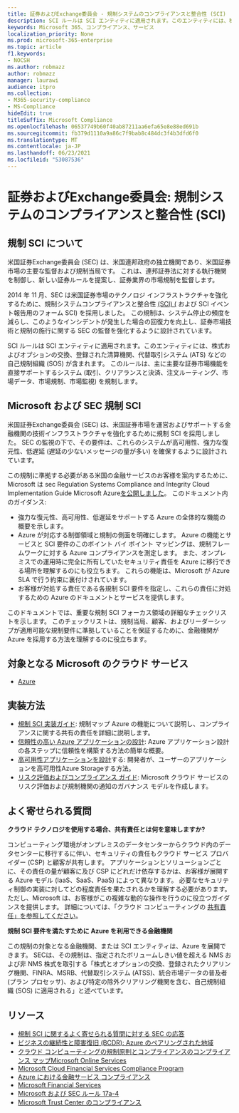 ```yaml
---
title: 証券およびExchange委員会 - 規制システムのコンプライアンスと整合性 (SCI)
description: SCI ルールは SCI エンティティに適用されます。このエンティティには、株式およびオプションの交換、登録された清算機関、代替取引システム (ATS) などの自己規制組織 (SOS) が含まれます。
keywords: Microsoft 365、コンプライアンス、サービス
localization_priority: None
ms.prod: microsoft-365-enterprise
ms.topic: article
f1.keywords:
- NOCSH
ms.author: robmazz
author: robmazz
manager: laurawi
audience: itpro
ms.collection:
- M365-security-compliance
- MS-Compliance
hideEdit: true
titleSuffix: Microsoft Compliance
ms.openlocfilehash: 06537749b60f40ab87211aa6efa65e8e88ed691b
ms.sourcegitcommit: fb379d1110a9a86c7f9bab8c484dc3f4b3dfd6f0
ms.translationtype: MT
ms.contentlocale: ja-JP
ms.lasthandoff: 06/23/2021
ms.locfileid: "53087536"
---
```

# <a name="securities-and-exchange-commission-regulation-systems-compliance-and-integrity-sci"></a>証券およびExchange委員会: 規制システムのコンプライアンスと整合性 (SCI)

## <a name="about-regulation-sci"></a>規制 SCI について

米国証券Exchange委員会 (SEC) は、米国連邦政府の独立機関であり、米国証券市場の主要な監督および規制当局です。 これは、連邦証券法に対する執行機関を制御し、新しい証券ルールを提案し、証券業界の市場規制を監督します。

2014 年 11 月、SEC は米国証券市場のテクノロジ インフラストラクチャを強化するために、規制システムコンプライアンスと整合性 [(SCI) (](https://www.sec.gov/rules/final/2014/34-73639.pdf) および SCI イベント報告用のフォーム SCI) を採用しました。 この規制は、システム停止の頻度を減らし、このようなインシデントが発生した場合の回復力を向上し、証券市場技術と規制の施行に関する SEC の監督を強化するように設計されています。

SCI ルールは SCI エンティティに適用されます。このエンティティには、株式およびオプションの交換、登録された清算機関、代替取引システム (ATS) などの自己規制組織 (SOS) が含まれます。 このルールは、主に主要な証券市場機能を直接サポートするシステム (取引、クリアランスと決済、注文ルーティング、市場データ、市場規制、市場監視) を規制します。

## <a name="microsoft-and-sec-regulation-sci"></a>Microsoft および SEC 規制 SCI

米国証券Exchange委員会 (SEC) は、米国証券市場を運営およびサポートする金融機関の技術インフラストラクチャを強化するために規制 SCI を採用しました。 SEC の監視の下で、その要件は、これらのシステムが高可用性、強力な復元性、低遅延 (遅延の少ないメッセージの量が多い) を確保するように設計されています。

この規制に準拠する必要がある米国の金融サービスのお客様を案内するために、Microsoft は sec Regulation Systems Compliance and Integrity Cloud Implementation Guide Microsoft Azure[を公開しました](https://servicetrust.microsoft.com/ViewPage/TrustDocumentsV3?command=Download&downloadType=Document&downloadId=a69ce0c1-7b7e-44e9-9143-867241e6b2f9&tab=7f51cb60-3d6c-11e9-b2af-7bb9f5d2d913&docTab=7f51cb60-3d6c-11e9-b2af-7bb9f5d2d913_FAQ_and_White_Papers)。 このドキュメント内のガイダンス:

- 強力な復元性、高可用性、低遅延をサポートする Azure の全体的な機能の概要を示します。
- Azure が対応する制御領域と規制の側面を明確にします。 Azure の機能とサービスと SCI 要件のこのポイント バイ ポイント マッピングは、規制フレームワークに対する Azure コンプライアンスを測定します。 また、オンプレミスでの運用時に完全に所有していたセキュリティ責任を Azure に移行できる場所を理解するのにも役立ちます。 これらの機能は、Microsoft が Azure SLA で行う約束に裏付けされています。
- お客様が対処する責任である各規制 SCI 要件を指定し、これらの責任に対処するための Azure のドキュメントとサービスを提供します。

このドキュメントでは、重要な規制 SCI フォーカス領域の詳細なチェックリストを示します。 このチェックリストは、規制当局、顧客、およびリーダーシップが適用可能な規制要件に準拠していることを保証するために、金融機関が Azure を採用する方法を理解するのに役立ちます。

## <a name="microsoft-in-scope-cloud-services"></a>対象となる Microsoft のクラウド サービス

- [Azure](https://aka.ms/AzureCompliance)

## <a name="how-to-implement"></a>実装方法

- [規制 SCI 実装ガイド](https://servicetrust.microsoft.com/ViewPage/TrustDocumentsV3?command=Download&downloadType=Document&downloadId=a69ce0c1-7b7e-44e9-9143-867241e6b2f9&tab=7f51cb60-3d6c-11e9-b2af-7bb9f5d2d913&docTab=7f51cb60-3d6c-11e9-b2af-7bb9f5d2d913_FAQ_and_White_Papers): 規制マップ Azure の機能について説明し、コンプライアンスに関する共有の責任を詳細に説明します。
- [信頼性の高い Azure アプリケーションの設計](/azure/architecture/resiliency/): Azure アプリケーション設計の各ステップに信頼性を構築する方法の簡単な概要。
- [高可用性アプリケーションを設計](/azure/storage/common/storage-designing-ha-apps-with-ragrs)する: 開発者が、ユーザーのアプリケーションを高可用性Azure Storageする方法。
- [リスク評価およびコンプライアンス ガイド](https://aka.ms/RiskGovernanceGuide): Microsoft クラウド サービスのリスク評価および規制機関の通知のガバナンス モデルを作成します。

## <a name="frequently-asked-questions"></a>よく寄せられる質問

**クラウド テクノロジを使用する場合、共有責任とは何を意味しますか?**

コンピューティング環境がオンプレミスのデータセンターからクラウド内のデータセンターに移行するに伴い、セキュリティの責任もクラウド サービス プロバイダー (CSP) と顧客が共有します。 アプリケーションとソリューションごとに、その責任の量が顧客に及び CSP にどれだけ依存するかは、お客様が展開する Azure モデル (IaaS、SaaS、PaaS) によって異なります。 必要なセキュリティ制御の実装に対してどの程度責任を果たされるかを理解する必要があります。 ただし、Microsoft は、お客様がこの複雑な動的な操作を行うのに役立つガイダンスを提供します。 詳細については、「クラウド コンピューティングの [共有責任」を参照してください](https://gallery.technet.microsoft.com/Shared-Responsibilities-81d0ff91)。

**規制 SCI 要件を満たすために Azure を利用できる金融機関**

この規制の対象となる金融機関、または SCI エンティティは、Azure を展開できます。 SECは、その規制は、指定されたボリュームしきい値を超える NMS および非 NMS 株式を取引する「株式とオプションの交換、登録されたクリアリング機関、FINRA、MSRB、代替取引システム (ATSS)、統合市場データの普及者 (プラン プロセッサ)、および特定の除外クリアリング機関を含む、自己規制組織 (SOS) に適用される」と述べています。

## <a name="resources"></a>リソース

- [規制 SCI に関するよく寄せられる質問に対する SEC の応答](https://www.sec.gov/divisions/marketreg/regulation-sci-faq.shtml)
- [ビジネスの継続性と障害復旧 (BCDR): Azure のペアリングされた地域](/azure/best-practices-availability-paired-regions)
- [クラウド コンピューティングの規制原則とコンプライアンスのコンプライアンス マップMicrosoft Online Services](https://aka.ms/FinServ-Guide-US)
- [Microsoft Cloud Financial Services Compliance Program](https://aka.ms/FSCP-Print)
- [Azure における金融サービス コンプライアンス](https://aka.ms/FinServ-Compliance-Azure)
- [Microsoft Financial Services](https://aka.ms/FinServ-Compliance)
- [Microsoft および SEC ルール 17a-4](offering-SEC-17a-4.md)
- [Microsoft Trust Center のコンプライアンス](https://www.microsoft.com/trust-center/compliance/compliance-overview)
